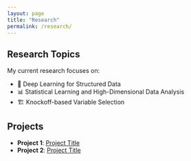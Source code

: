 ```yaml
---
layout: page
title: "Research"
permalink: /research/
---
```


## Research Topics
My current research focuses on:

- 🚀 Deep Learning for Structured Data
- 📊 Statistical Learning and High-Dimensional Data Analysis
- 🏗️ Knockoff-based Variable Selection

## Projects
- **Project 1**: [Project Title](#)
- **Project 2**: [Project Title](#)
